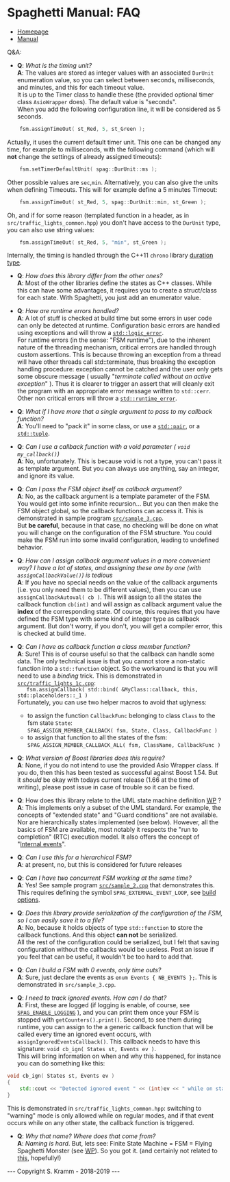 # Spaghetti Manual: FAQ


- [Homepage](https://github.com/skramm/spaghetti)
- [Manual](spaghetti_manual.md)


 Q&A:

- **Q**: *What is the timing unit?*<br/>
**A**: The values are stored as integer values with an associated `DurUnit` enumeration value, so you can select between seconds, milliseconds, and minutes, and this for each timeout value.<br>
It is up to the Timer class to handle these
(the provided optional timer class `AsioWrapper` does).
The default value is "seconds".<br>
When you add the following configuration line, it will be considered as 5 seconds.
```C++
	fsm.assignTimeOut( st_Red, 5, st_Green );
```
Actually, it uses the current default timer unit.
This one can be changed any time, for example to milliseconds, with the following command (which will **not** change the settings of already assigned timeouts):
```C++
	fsm.setTimerDefaultUnit( spag::DurUnit::ms );
```
Other possible values are `sec`,`min`.
Alternatively, you can also give the units when defining Timeouts. This will for example define a 5 minutes Timeout:
```C++
	fsm.assignTimeOut( st_Red, 5, spag::DurUnit::min, st_Green );
```
Oh, and if for some reason (templated function in a header, as in `src/traffic_lights_common.hpp`) you don't have access to the `DurUnit` type, you can also use string values:
```C++
	fsm.assignTimeOut( st_Red, 5, "min", st_Green );
```
Internally, the timing is handled through the C++11 `chrono` library
[duration type](http://en.cppreference.com/w/cpp/chrono/duration).

- **Q**: *How does this library differ from the other ones?*<br/>
**A**: Most of the other libraries define the states as C++ classes.
While this can have some advantages, it requires you to create a struct/class for each state.
With Spaghetti, you just add an enumerator value.

- **Q**: *How are runtime errors handled?*<br/>
**A**: A lot of stuff is checked at build time but some errors in user code can only be detected at runtime.
Configuration basic errors are handled using exceptions and will throw a
[`std::logic_error`](http://en.cppreference.com/w/cpp/error/logic_error).<br>
For runtime errors (in the sense: "FSM runtime"), due to the inherent nature of the threading mechanism, critical errors are handled through custom assertions.
This is because throwing an exception from a thread will have other threads call std::terminate, thus breaking the exception handling procedure:
exception cannot be catched and the user only gets some obscure message
( usually "*terminate called without an active exception*" ).
Thus it is clearer to trigger an assert that will cleanly exit the program with an appropriate error message written to `std::cerr`.<br>
Other non critical errors will throw a
[`std::runtime_error`](http://en.cppreference.com/w/cpp/error/runtime_error).

- **Q**: *What if I have more that a single argument to pass to my callback function?*<br/>
**A**: You'll need to "pack it" in some class, or use a
[`std::pair`](http://en.cppreference.com/w/cpp/utility/pair),
or a [`std::tuple`](http://en.cppreference.com/w/cpp/utility/tuple).

- **Q**: *Can I use a callback function with a void parameter ( `void my_callback()`)*<br/>
**A**: No, unfortunately. This is because void is not a type, you can't pass it as template argument.
But you can always use anything, say an integer, and ignore its value.

- **Q**: *Can I pass the FSM object itself as callback argument?*<br/>
**A**: No, as the callback argument is a template parameter of the FSM. You would get into some infinite recursion...
But you can then make the FSM object global, so the callback functions can access it.
This is demonstrated in sample program
[`src/sample_3.cpp`](../../../tree/master/src/sample_3.cpp).<br>
But **be careful**, because in that case, no checking will be done on what you will change on the configuration of the FSM structure.
You could make the FSM run into some invalid configuration, leading to undefined behavior.<br>

- **Q**: *How can I assign callback argument values in a more convenient way?
I have a lot of states, and assigning these one by one (with `assignCallbackValue()`) is tedious*<br/>
**A**: If you have no special needs on the value of the callback arguments (i.e. you only need them to be different values),
then you can use `assignCallbackAutoval( cb )`.
This will assign to all the states the callback function `cb(int)`
and will assign as callback argument value the **index** of the corresponding state.
Of course, this requires that you have defined the FSM type with some kind of integer type as callback argument.
But don't worry, if you don't, you will get a compiler error, this is checked at build time.

- **Q**: *Can I have as callback function a class member function?*<br>
**A**: Sure! This is of course useful so that the callback can handle some data.
The only technical issue is that you cannot store a non-static function into a `std::function` object.
So the workaround is that you will need to use a *binding* trick. This is demonstrated in
[`src/traffic_lights_1c.cpp`](../../../tree/master/src/traffic_lights_1c.cpp):<br>
`   fsm.assignCallback( std::bind( &MyClass::callback, this, std::placeholders::_1 )`<br>
Fortunately, you can use two helper macros to avoid that uglyness:
  * to assign the function `CallbackFunc` belonging to class `Class` to the fsm state `State`:<br>
`SPAG_ASSIGN_MEMBER_CALLBACK( fsm, State, Class, CallbackFunc )`
  * to assign that function to all the states of the fsm:<br>
`SPAG_ASSIGN_MEMBER_CALLBACK_ALL( fsm, ClassName, CallbackFunc )`

- **Q**: *What version of Boost libraries does this require?*<br>
**A**: None, if you do not intend to use the provided Asio Wrapper class.
If you do, then this has been tested as successful against Boost 1.54.
But it *should* be okay with todays current release (1.66 at the time of writing), please post issue in case of trouble so it can be fixed.

- **Q**: How does this library relate to the UML state machine definition
[WP](https://en.wikipedia.org/wiki/UML_state_machine) ?
**A**: This implements only a subset of the UML standard.
For example, the concepts of "extended state" and "Guard conditions" are not available.
Nor are hierarchically states implemented (see below).
However, all the basics of FSM are available, most notably it respects the "run to completion" (RTC) execution model.
It also offers the concept of "[Internal events](spaghetti_manual.md#inner_events)".

- **Q**: *Can I use this for a hierarchical FSM?*<br/>
**A**: at present, no, but this is considered for future releases

- **Q**: *Can I have two concurrent FSM working at the same time?*<br/>
**A**: Yes! See sample program [`src/sample_2.cpp`](../../../tree/master/src/sample_2.cpp) that demonstrates this.
This requires defining the symbol `SPAG_EXTERNAL_EVENT_LOOP`, see [build options](spaghetti_options.md).

- **Q**: *Does this library provide serialization of the configuration of the FSM, so I can easily save it to a file?*<br/>
**A**: No, because it holds objects of type `std::function` to store the callback functions.
And this object **can not** be serialized.<br>
All the rest of the configuration could be serialized, but I felt that saving configuration without the callbacks would be useless.
Post an issue if you feel that can be useful, it wouldn't be too hard to add that.

- **Q**: *Can I build a FSM with 0 events, only time outs?*<br>
**A**: Sure, just declare the events as `enum Events { NB_EVENTS };`.
This is demonstrated in `src/sample_3.cpp`.

- **Q**: *I need to track ignored events. How can I do that?*<br>
**A**: First, these are logged (if logging is enable, of course, see [`SPAG_ENABLE_LOGGING`](spaghetti_options.md) ),
and you can print them once your FSM is stopped with `getCounters().print()`.
Second, to see them during runtime, you can assign to the a generic callback function that will be called every time an ignored event occurs,
with `assignIgnoredEventsCallback()`.
This callback needs to have this signature:
`void cb_ign( States st, Events ev )`.<br>
This will bring information on when and why this happened, for instance you can do something like this:
```C++
void cb_ign( States st, Events ev )
{
	std::cout << "Detected ignored event " << (int)ev << " while on state " << (int)st << '\n';
}
```
This is demonstrated in `src/traffic_lights_common.hpp`:
switching to "warning" mode is only allowed while on regular modes, and if that event occurs while on any other state,
the callback function is triggered.

- **Q**: *Why that name? Where does that come from?*<br/>
**A**: *Naming is hard*. But, lets see: Finite State Machine = FSM = Flying Spaghetti Monster
(see [WP](https://en.wikipedia.org/wiki/Flying_Spaghetti_Monster)).
So you got it.
(and certainly not related to [this](https://en.wikipedia.org/wiki/Spaghetti_code), hopefully!)



--- Copyright S. Kramm - 2018-2019 ---

